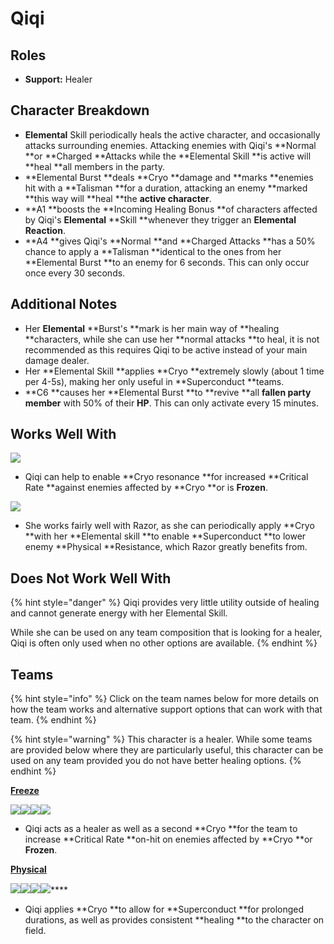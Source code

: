 # Qiqi

## Roles

* **Support:** Healer

## Character Breakdown

* **Elemental** Skill periodically heals the active character, and occasionally attacks surrounding enemies. Attacking enemies with Qiqi's **Normal **or **Charged **Attacks while the **Elemental Skill **is active will **heal **all members in the party.
* **Elemental Burst **deals **Cryo **damage and **marks **enemies hit with a **Talisman **for a duration, attacking an enemy **marked **this way will **heal **the **active character**.
* **A1 **boosts the **Incoming Healing Bonus **of characters affected by Qiqi's **Elemental** **Skill **whenever they trigger an **Elemental Reaction**.
* **A4 **gives Qiqi's **Normal **and **Charged Attacks **has a 50% chance to apply a **Talisman **identical to the ones from her **Elemental Burst **to an enemy for 6 seconds. This can only occur once every 30 seconds.

## Additional Notes

* Her **Elemental** **Burst's **mark is her main way of **healing **characters, while she can use her **normal attacks **to heal, it is not recommended as this requires Qiqi to be active instead of your main damage dealer.
* Her **Elemental Skill **applies **Cryo **extremely slowly (about 1 time per 4-5s), making her only useful in **Superconduct **teams.
* **C6 **causes her **Elemental Burst **to **revive **all **fallen party member** with 50% of their **HP**. This can only activate every 15 minutes.

## Works Well With

![](../../.gitbook/assets/Element\_Cryo.webp)

* Qiqi can help to enable **Cryo resonance **for increased **Critical Rate **against enemies affected by **Cryo **or is **Frozen**.

![](../../.gitbook/assets/UI\_AvatarIcon\_Razor.png)

* She works fairly well with Razor, as she can periodically apply **Cryo **with her **Elemental skill **to enable **Superconduct **to lower enemy **Physical **Resistance, which Razor greatly benefits from.

## Does Not Work Well With

{% hint style="danger" %}
Qiqi provides very little utility outside of healing and cannot generate energy with her Elemental Skill.

While she can be used on any team composition that is looking for a healer, Qiqi is often only used when no other options are available.&#x20;
{% endhint %}

## Teams

{% hint style="info" %}
Click on the team names below for more details on how the team works and alternative support options that can work with that team.
{% endhint %}

{% hint style="warning" %}
This character is a healer. While some teams are provided below where they are particularly useful, this character can be used on any team provided you do not have better healing options.
{% endhint %}

[**Freeze**](../../teams/freeze.md)

![](../../.gitbook/assets/UI\_AvatarIcon\_Kaeya.png)![](../../.gitbook/assets/UI\_AvatarIcon\_Xingqiu.png)![](../../.gitbook/assets/UI\_AvatarIcon\_Chongyun.png)![](../../.gitbook/assets/UI\_AvatarIcon\_Qiqi.png)

* Qiqi acts as a healer as well as a second **Cryo **for the team to increase **Critical Rate **on-hit on enemies affected by **Cryo **or **Frozen**.

****[**Physical**](../../teams/physical.md)****

****![](../../.gitbook/assets/UI\_AvatarIcon\_Razor.png)****![](../../.gitbook/assets/UI\_AvatarIcon\_Kaeya.png)****![](../../.gitbook/assets/UI\_AvatarIcon\_Fischl.png)****![](../../.gitbook/assets/UI\_AvatarIcon\_Qiqi.png)****

* Qiqi applies **Cryo **to allow for **Superconduct **for prolonged durations, as well as provides consistent **healing **to the character on field.
